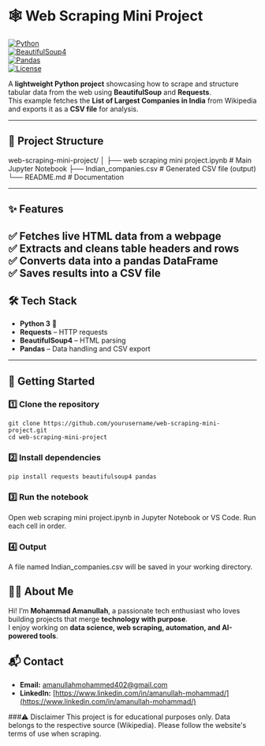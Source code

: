 # 🕸️ Web Scraping Mini Project  
[![Python](https://img.shields.io/badge/Python-3.8%2B-blue)](https://www.python.org/)  
[![BeautifulSoup4](https://img.shields.io/badge/Library-BeautifulSoup4-green)](https://pypi.org/project/beautifulsoup4/)  
[![Pandas](https://img.shields.io/badge/Library-Pandas-yellow)](https://pandas.pydata.org/)  
[![License](https://img.shields.io/badge/License-MIT-orange)](LICENSE) 

A **lightweight Python project** showcasing how to scrape and structure tabular data from the web using **BeautifulSoup** and **Requests**.  
This example fetches the **List of Largest Companies in India** from Wikipedia and exports it as a **CSV file** for analysis.  

---

## 📁 Project Structure  
web-scraping-mini-project/
│
├── web scraping mini project.ipynb # Main Jupyter Notebook
├── Indian_companies.csv # Generated CSV file (output)
└── README.md # Documentation


---

## ✨ Features  

✅ Fetches live HTML data from a webpage  
✅ Extracts and cleans table headers and rows  
✅ Converts data into a **pandas DataFrame**  
✅ Saves results into a **CSV file**  
---
## 🛠️ Tech Stack  

- **Python 3** 🐍  
- **Requests** – HTTP requests  
- **BeautifulSoup4** – HTML parsing  
- **Pandas** – Data handling and CSV export  
---

## 🚀 Getting Started  

### 1️⃣ Clone the repository  
```
git clone https://github.com/yourusername/web-scraping-mini-project.git
cd web-scraping-mini-project
```

### 2️⃣ Install dependencies
```
pip install requests beautifulsoup4 pandas
```

### 3️⃣ Run the notebook
Open web scraping mini project.ipynb in Jupyter Notebook or VS Code.
Run each cell in order.

### 4️⃣ Output
A file named Indian_companies.csv will be saved in your working directory.

## 👨‍💻 About Me  

Hi! I’m **Mohammad Amanullah**, a passionate tech enthusiast who loves building projects that merge **technology with purpose**.  
I enjoy working on **data science, web scraping, automation, and AI-powered tools**.  

## 📬 Contact  

- **Email:** [amanullahmohammed402@gmail.com](mailto:amanullahmohammed402@gmail.com)  
- **LinkedIn:** [https://www.linkedin.com/in/amanullah-mohammad/](https://www.linkedin.com/in/amanullah-mohammad/)  

###⚠️ Disclaimer
This project is for educational purposes only.
Data belongs to the respective source (Wikipedia). Please follow the website's terms of use when scraping.
